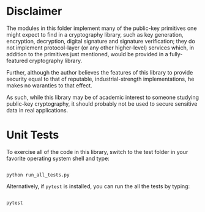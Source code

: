 # Disclaimer
The modules in this folder implement many of the public-key primitives one might expect to find in a cryptography library, such as key generation, encryption, decryption, digital signature and signature verification; they do not implement protocol-layer (or any other higher-level) services which, in addition to the primitives just mentioned, would be provided in a fully-featured cryptography library.

Further, although the author believes the features of this library to provide security equal to that of reputable, industrial-strength implementations, he makes no waranties to that effect.

As such, while this library may be of academic interest to someone studying public-key cryptography, it should probably not be used to secure sensitive data in real applications.

# Unit Tests
To exercise all of the code in this library, switch to the test folder in your favorite operating system shell and type:
<p>
<code>
python run_all_tests.py
</code>
<p>
Alternatively, if <code>pytest</code> is installed, you can run the all the tests by typing:
<p>
<code>
pytest
</code>
</p>